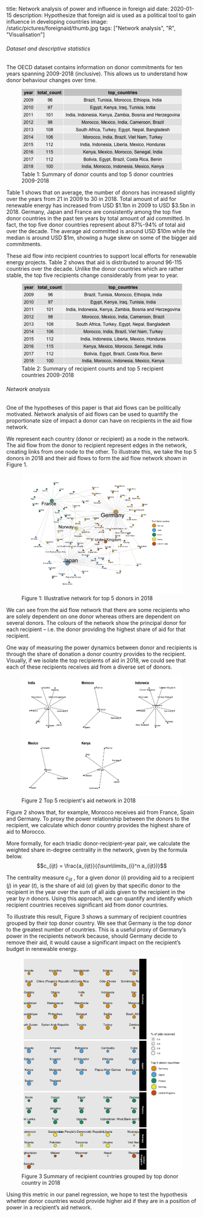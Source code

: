 title: Network analysis of power and influence in foreign aid
date: 2020-01-15
description: Hypothesize that foreign aid is used as a political tool to gain influence in developing countries
image: /static/pictures/foreignaid/thumb.jpg
tags: ["Network analysis", "R", "Visualisation"]

###### Dataset and descriptive statistics
The OECD dataset contains information on donor commitments for ten years spanning 2009-2018 (inclusive). This allows us to understand how donor behaviour changes over time. 

<figure> 
    <img class="responsive-img" src="/static/pictures/foreignaid/donor_table.png">
    <figcaption>Table 1: Summary of donor counts and top 5 donor countries 2009-2018</figcaption>
</figure>

Table 1 shows that on average, the number of donors has increased slightly over the years from 21 in 2009 to 30 in 2018. Total amount of aid for renewable energy has increased from USD \$1.1bn in 2009 to USD \$3.5bn in 2018. Germany, Japan and France are consistently among the top five donor countries in the past ten years by total amount of aid committed. In fact, the top five donor countries represent about 87%-94% of total aid over the decade. The average aid committed is around USD $10m while the median is around USD \$1m,  showing a huge skew on some of the bigger aid commitments. 

These aid flow into recipient countries to support local efforts for renewable energy projects. Table 2 shows that aid is distributed to around 96-115 countries over the decade. Unlike the donor countries which are rather stable, the top five recipients change considerably from year to year. 

<figure> 
    <img class="responsive-img" src="/static/pictures/foreignaid/recipient_table.png">
    <figcaption>Table 2: Summary of recipient counts and top 5 recipient countries 2009-2018</figcaption>
</figure>

###### Network analysis
One of the hypotheses of this paper is that aid flows can be politically motivated. Network analysis of aid flows can be used to quantify the proportionate size of impact a donor can have on recipients in the aid flow network. 

We represent each country (donor or recipient) as a node in the network. The aid flow from the donor to recipient represent edges in the network, creating links from one node to the other. To illustrate this, we take the top 5 donors in 2018 and their aid flows to form the aid flow network shown in Figure 1.

<figure> 
    <img class="responsive-img" src="/static/pictures/foreignaid/top5_network.png">
    <figcaption>Figure 1: Illustrative network for top 5 donors in 2018</figcaption>
</figure>

We can see from the aid flow network that there are some recipients who are solely dependent on one donor whereas others are dependent on several donors. The colours of the network show the principal donor for each recipient – i.e. the donor providing the highest share of aid for that recipient. 

One way of measuring the power dynamics between donor and recipients is through the share of donation a donor country provides to the recipient. Visually, if we isolate the top recipients of aid in 2018, we could see that each of these recipients receives aid from a diverse set of donors. 

<figure> 
    <img class="responsive-img" src="/static/pictures/foreignaid/significant_recipients.png">
    <figcaption>Figure 2 Top 5 recipient's aid network in 2018</figcaption>
</figure>

Figure 2 shows that, for example, Morocco receives aid from France, Spain and Germany. To proxy the power relationship between the donors to the recipient, we calculate which donor country provides the highest share of aid to Morocco. 

More formally, for each triadic donor-recipient-year pair, we calculate the weighted share in-degree centrality in the network, given by the formula below. 
$$c_{ijt} = \frac{a_{ijt}}{(\sum\limits_{i}^n a_{ijt})}$$

The centrality measure $c_{ijt}$ , for a given donor ($i$) providing aid to a recipient ($j$) in year ($t$), is the share of aid ($a$) given by that specific donor to the recipient in the year over the sum of all aids given to the recipient in the year by $n$ donors. Using this approach, we can quantify and identify which recipient countries receives significant aid from donor countries.  

To illustrate this result, Figure 3 shows a summary of recipient countries grouped by their top donor country. We see that Germany is the top donor to the greatest number of countries. This is a useful proxy of Germany’s power in the recipients network because, should Germany decide to remove their aid, it would cause a significant impact on the recipient’s budget in renewable energy. 

<figure> 
    <img class="responsive-img" src="/static/pictures/foreignaid/recipients_group.png">
    <figcaption>Figure 3 Summary of recipient countries grouped by top donor country in 2018</figcaption>
</figure>

Using this metric in our panel regression, we hope to test the hypothesis whether donor countries would provide higher aid if they are in a position of power in a recipient’s aid network. 